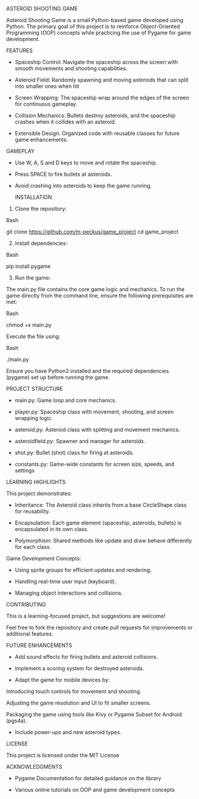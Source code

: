 
 ASTEROID SHOOTING GAME

Asteroid Shooting Game is a small Python-based game developed using Python. The primary goal of this project is to reinforce Object-Oriented Programming (OOP) 
concepts while practicing the use of Pygame for game development.

 FEATURES

- Spaceship Control: Navigate the spaceship across the screen with smooth movements and shooting capabilities.

- Asteroid Field: Randomly spawning and moving asteroids that can split into smaller ones when hit

- Screen Wrapping: The spaceship wrap around the edges of the screen for continuous gameplay.

- Collision Mechanics: Bullets destroy asteroids, and the spaceship crashes when it collides with an asteroid.

- Extensible Design: Organized code with reusable classes for future game enhancements.

 GAMEPLAY

- Use W, A, S and D keys to move and rotate the spaceship.

- Press SPACE to fire bullets at asteroids.

- Avoid crashing into asteroids to keep the game running.

  INSTALLATION

 1. Clone the repository:
  
 Bash
 
 git clone https://github.com/m-peckus/game_project
 cd game_project

 2. Install dependencies:
 
 Bash 

 pip install pygame

 3. Run the game:

The main.py file contains the core game logic and mechanics. To run the game directly from the command line, ensure the following prerequisites are met:

Bash

chmod +x main.py

Execute the file using:

Bash

./main.py
 
Ensure you have Python3 installed and the required dependencies (pygame) set up before running the game.


  PROJECT STRUCTURE

-  main.py: Game loop and core mechanics.

-  player.py: Spaceship class with movement, shooting, and screen wrapping logic.

-  asteroid.py: Asteroid class with splitting and movement mechanics.
 
-  asteroidfield.py: Spawner and manager for asteroids.

-  shot.py: Bullet (shot) class for firing at asteroids.
 
-  constants.py: Game-wide constants for screen size, speeds, and settings


 LEARNING HIGHLIGHTS

 This project demonstrates:
 
-  Inheritance: The Asteroid class inherits from a base CircleShape class for reusability.

-  Encapsulation: Each game element (spaceship, asteroids, bullets) is encapsulated in its own class.

-  Polymorphism: Shared methods like update and draw behave differently for each class.

 Game Development Concepts:

 - Using sprite groups for efficient updates and rendering.

 - Handling real-time user input (keyboard).

 - Managing object interactions and collisions.


 CONTRIBUTING

 This is a learning-focused project, but suggestions are welcome!

 Feel free to fork the repository and create pull requests for improvements or additional features.


 FUTURE ENHANCEMENTS

 - Add sound effects for firing bullets and asteroid collisions.

 - Implement a scoring system for destroyed asteroids.

 - Adapt the game for mobile devices by:

  Introducing touch controls for movement and shooting.

  Adjusting the game resolution and UI to fit smaller screens.

  Packaging the game using tools like Kivy or Pygame Subset for Android (pgs4a).
   
 - Include power-ups and new asteroid types.

 LICENSE

 This project is licensed under the MIT License

 ACKNOWLEDGMENTS

 - Pygame Documentation for detailed guidance on the library

 - Various online tutorials on OOP and game development concepts
